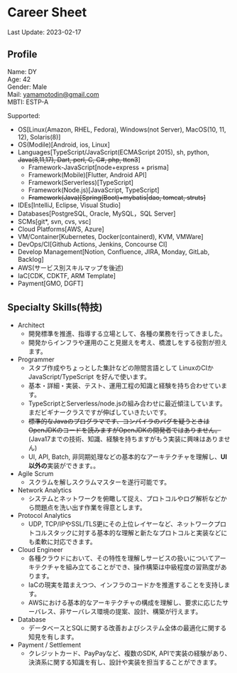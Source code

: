 # Career Sheet
Last Update: 2023-02-17

## Profile
Name: DY  
Age: 42  
Gender: Male  
Mail: yamamotodin@gmail.com  
MBTI: ESTP-A

Supported:
  * OS[Linux(Amazon, RHEL, Fedora), Windows(not Server), MacOS(10, 11, 12), Solaris(8)]
  * OS(Modile)[Android, ios, Linux]
  * Languages[TypeScript/JavaScript(ECMAScript 2015), sh, python, ~~Java(8,11,17), Dart, perl, C, C#, php, ttcn3~~]
    * Framework-JavaScript[node+express + prisma]
    * Framework(Mobile)[Flutter, Android API]
    * Framework(Serverless)[TypeScript]
    * Framework(Node.js)[JavaScript, TypeScript]
    * ~~Framework(Java)[Spring(Boot)+mybatis|dao, tomcat, struts]~~
  * IDEs[IntelliJ, Eclipse, Visual Studio]
  * Databases[PostgreSQL, Oracle, MySQL，SQL Server]
  * SCMs[git*, svn, cvs, vsc]
  * Cloud Platforms[AWS, Azure]
  * VM/Container[Kubernetes, Docker(containerd), KVM, VMWare]
  * DevOps/CI[Github Actions, Jenkins, Concourse CI]
  * Develop Management[Notion, Confluence, JIRA, Monday, GitLab, Backlog]
  * AWS(サービス別スキルマップを後述)
  * IaC[CDK, CDKTF, ARM Template]
  * Payment[GMO, DGFT]

## Specialty Skills(特技)
* Architect
  * 開発標準を推進、指導する立場として、各種の業務を行ってきました。
  * 開発からインフラや運用のこと見据えを考え、橋渡しをする役割が担えます。
* Programmer
  * スタブ作成やちょっとした集計などの隙間言語として LinuxのCIかJavaScript/TypeScript を好んで使います。
  * 基本・詳細・実装、テスト、運用工程の知識と経験を持ち合わせています。
  * TypeScriptとServerless/node.jsの組み合わせに最近傾注しています。まだビギナークラスですが伸ばしていきたいです。
  * ~~標準的なJavaのプログラマです、コンパイラのバグを疑うときはOpenJDKのコードを読みますがOpenJDKの開発者ではありません。~~(Java17までの技術、知識、経験を持ちますがもう実装に興味はありません)
  * UI, API, Batch, 非同期処理などの基本的なアーキテクチャを理解し、**UI以外の**実装ができます。。
* Agile Scrum
  * スクラムを解しスクラムマスターを遂行可能です。
* Network Analytics
  * システムとネットワークを俯瞰して捉え、プロトコルやログ解析などから問題点を洗い出す作業を得意とします。
* Protocol Analytics
  * UDP, TCP/IPやSSL/TLS更にその上位レイヤーなど、ネットワークプロトコルスタックに対する基本的な理解と新たなプロトコルと実装などにも柔軟に対応できます。
* Cloud Engineer
  * 各種クラウドにおいて、その特性を理解しサービスの扱いについてアーキテクチャを組み立てることができ、操作構築は中級程度の習熟度があります。
  * IaCの現実を踏まえつつ、インフラのコードかを推進することを支持します。
  * AWSにおける基本的なアーキテクチャの構成を理解し、要求に応じたサーバレス、非サーバレス環境の提案、設計、構築が行えます。
* Database
  * データベースとSQLに関する改善およびシステム全体の最適化に関する知見を有します。
* Payment / Settlement
  * クレジットカード、PayPayなど、複数のSDK, APIで実装の経験があり、決済系に関する知識を有し、設計や実装を担当することができます。
